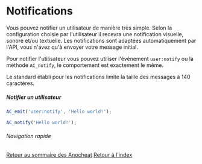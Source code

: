 # Notifications
Vous pouvez notifier un utilisateur de manière très simple. Selon la configuration choisie par l'utilisateur il recevra une 
notification visuelle, sonore et/ou textuelle. Les notifications sont adaptées automatiquement par l'API, vous n'avez qu'à 
envoyer votre message initial.

Pour notifier l'utilisateur vous pouvez utiliser l'événement `user:notify` ou la méthode `AC_notify`, le comportement est exactement le même.

Le standard établi pour les notifications limite la taille des messages à 140 caractères.

##### Notifier un utilisateur
```Javascript
AC_emit('user:notify', 'Hello world!');
```

```Javascript
AC_notify('Hello world!');
```

###### Navigation rapide
[Retour au sommaire des Anocheat](./readme.md)
[Retour à l'index]('../readme.md)
